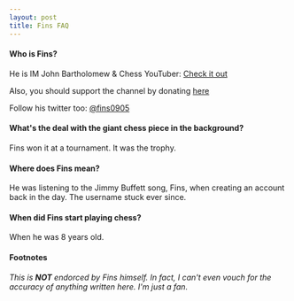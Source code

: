 ```yaml
---
layout: post
title: Fins FAQ
---
```


#### Who is Fins?
He is IM John Bartholomew & Chess YouTuber: [Check it out](http://youtube.com/johnbartholomewchess)

Also, you should support the channel by donating [here](https://www.paypal.com/cgi-bin/webscr?cmd=_s-xclick&hosted_button_id=FURS92M5WXVCG)

Follow his twitter too: [@fins0905](http://twitter.com/fins0905)

#### What's the deal with the giant chess piece in the background?
Fins won it at a tournament. It was the trophy.

#### Where does Fins mean?
He was listening to the Jimmy Buffett song, Fins, when creating an account back in the day. The username stuck ever since.

#### When did Fins start playing chess?
When he was 8 years old.

#### Footnotes

*This is __NOT__ endorced by Fins himself. In fact, I can't even vouch for the accuracy of anything written here. I'm just a fan.*
